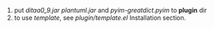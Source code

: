 1. put *ditaa0_9.jar* *plantuml.jar* and *pyim-greatdict.pyim* to **plugin** dir
2. to use *template*, see *plugin/template.el* Installation section. 
